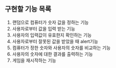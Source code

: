 ## 구현할 기능 목록 

1. 랜덤으로 컴퓨터가 숫자 값을 정하는 기능
2. 사용자로부터 값을 입력 받는 기능
3. 사용자의 입력값이 유효한지 확인하는 기능
4. 사용자로부터 잘못된 값을 받았을 때 alert기능
5. 컴퓨터가 정한 숫자와 사용자의 숫자를 비교하는 기능
6. 사용자의 숫자에 대한 결과를 출력하는 기능
7. 게임을 재시작하는 기능